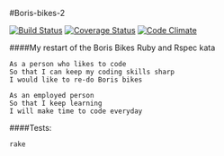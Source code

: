 #Boris-bikes-2

[![Build Status](https://travis-ci.org/sanjsanj/boris-bikes-2.svg?branch=master)](https://travis-ci.org/sanjsanj/boris-bikes-2)  [![Coverage Status](https://coveralls.io/repos/sanjsanj/boris-bikes-2/badge.svg?branch=master&service=github)](https://coveralls.io/github/sanjsanj/boris-bikes-2?branch=master)  [![Code Climate](https://codeclimate.com/github/sanjsanj/boris-bikes-2/badges/gpa.svg)](https://codeclimate.com/github/sanjsanj/boris-bikes-2)

####My restart of the Boris Bikes Ruby and Rspec kata

```
As a person who likes to code
So that I can keep my coding skills sharp
I would like to re-do Boris bikes

As an employed person
So that I keep learning
I will make time to code everyday
```

####Tests:

```
rake
```
